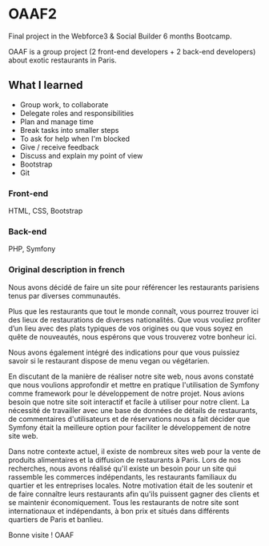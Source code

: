 # OAAF2
Final project in the Webforce3 & Social Builder 6 months Bootcamp. 

OAAF is a group project (2 front-end developers + 2 back-end developers) about exotic restaurants in Paris.

## What I learned
* Group work, to collaborate
* Delegate roles and responsibilities
* Plan and manage time
* Break tasks into smaller steps
* To ask for help when I'm blocked
* Give / receive feedback
* Discuss and explain my point of view
* Bootstrap
* Git


### Front-end 
HTML, CSS, Bootstrap

### Back-end
PHP, Symfony

### Original description in french
Nous avons décidé de faire un site pour référencer les restaurants parisiens tenus par diverses communautés.

Plus que les restaurants que tout le monde connaît, vous pourrez trouver ici des lieux de restaurations de diverses nationalités. 
Que vous vouliez profiter d’un lieu avec des plats typiques de vos origines ou que vous soyez en quête de nouveautés, nous espérons que vous trouverez votre bonheur ici.

Nous avons également intégré des indications pour que vous puissiez savoir si le restaurant dispose de menu vegan ou végétarien.

En discutant de la manière de réaliser notre site web, 
nous avons constaté que nous voulions approfondir et mettre en pratique l'utilisation de Symfony comme framework pour le développement de notre projet.
Nous avions besoin que notre site soit interactif et facile à utiliser pour notre client. 
La nécessité de travailler avec une base de données de détails de restaurants, 
de commentaires d'utilisateurs et de réservations nous a fait décider que Symfony était la meilleure option pour faciliter le développement de notre site web.

Dans notre contexte actuel, il existe de nombreux sites web pour la vente de produits alimentaires et la diffusion de restaurants à Paris. 
Lors de nos recherches, nous avons réalisé qu'il existe un besoin pour un site qui rassemble les commerces indépendants, les restaurants familiaux du quartier et les entreprises locales. 
Notre motivation était de les soutenir et de faire connaître leurs restaurants afin qu'ils puissent gagner des clients et se maintenir économiquement. 
Tous les restaurants de notre site sont internationaux et indépendants, à bon prix et situés dans différents quartiers de Paris et banlieu.

Bonne visite !
OAAF
